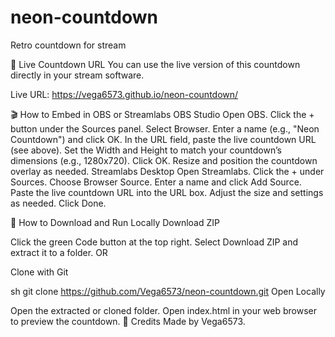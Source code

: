 # neon-countdown
Retro countdown for stream

🚀 Live Countdown URL
You can use the live version of this countdown directly in your stream software.

Live URL:
https://vega6573.github.io/neon-countdown/

🎬 How to Embed in OBS or Streamlabs
OBS Studio
Open OBS.
Click the + button under the Sources panel.
Select Browser.
Enter a name (e.g., "Neon Countdown") and click OK.
In the URL field, paste the live countdown URL (see above).
Set the Width and Height to match your countdown’s dimensions (e.g., 1280x720).
Click OK.
Resize and position the countdown overlay as needed.
Streamlabs Desktop
Open Streamlabs.
Click the + under Sources.
Choose Browser Source.
Enter a name and click Add Source.
Paste the live countdown URL into the URL box.
Adjust the size and settings as needed.
Click Done.

💾 How to Download and Run Locally
Download ZIP

Click the green Code button at the top right.
Select Download ZIP and extract it to a folder.
OR

Clone with Git

sh
git clone https://github.com/Vega6573/neon-countdown.git
Open Locally

Open the extracted or cloned folder.
Open index.html in your web browser to preview the countdown.
🙌 Credits
Made by Vega6573.
